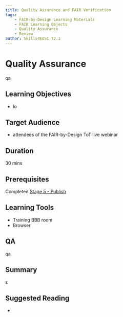 ```yaml
---
title: Quality Assurance and FAIR Verification
tags: 
    - FAIR-by-Design Learning Materials
    - FAIR Learning Objects
    - Quality Assurance
    - Review
author: Skills4EOSC T2.3
---
```


# Quality Assurance

qa

## Learning Objectives

- lo

## Target Audience

- attendees of the FAIR-by-Design ToT live webinar

## Duration

30 mins

## Prerequisites

Completed [Stage 5 - Publish](../../Stage%205%20–%20Publish/16-Publishing%20Preparations/16-Publishing%20Preparations.md)

## Learning Tools

- Training BBB room
- Browser

## QA

qa

## Summary

s

## Suggested Reading

- 